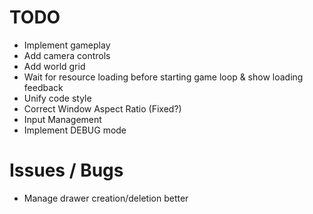 # TODO

- Implement gameplay
- Add camera controls
- Add world grid
- Wait for resource loading before starting game loop & show loading feedback
- Unify code style
- Correct Window Aspect Ratio (Fixed?)
- Input Management
- Implement DEBUG mode

# Issues / Bugs

- Manage drawer creation/deletion better